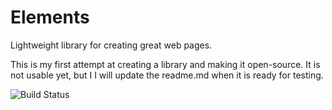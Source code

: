 Elements
========

Lightweight library for creating great web pages.

This is my first attempt at creating a library and making it open-source. It is not usable yet, but I
I will update the readme.md when it is ready for testing.

![Build Status](https://www.codeship.io/projects/79cb0eb0-5c75-0131-4209-46ded5942271/status)